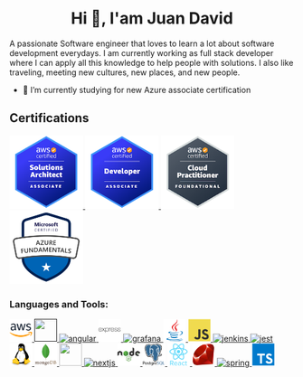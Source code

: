 <h1 align="center">Hi 👋, I'am Juan David</h1>

A passionate Software engineer that loves to learn a lot about software development everydays. I am currently working as full stack developer where I can apply all this knowledge to help people with solutions. I also like traveling, meeting new cultures, new places, and new people.

- 🌱 I’m currently studying for new Azure associate certification

## Certifications

<div style="display: flex;">
    
<span>
<a href="https://www.credly.com/badges/db3aaaad-ee3c-494e-aff6-7dc5549cd089/public_url" target="_blank" rel="noopener noreferrer">
    <img label="AWS Certified Solutions Architect – Associate" width="130" height="130" src="./certification_badges/aws-certified-solutions-architect-associate.png" />
</a
</span>
    
<span>
<a href="https://www.credly.com/badges/40419c35-0297-483e-a124-273843ff29dc/public_url" target="_blank" rel="noopener noreferrer">
    <img label="AWS Certified Developer – Associate" width="130" height="130" src="./certification_badges/aws-certified-developer-associate.png" />
</a>
</span>

<span>
<a href="https://www.credly.com/badges/fcc176b1-0850-449a-b90d-cf01b3a5686b/public_url" target="_blank" rel="noopener noreferrer">
    <img label="AWS Certified Cloud Practitioner" width="130" height="130" src="./certification_badges/aws-certified-cloud-practitioner.png" />
</a>
</span>

<span>
<a href="https://www.credly.com/badges/fcc176b1-0850-449a-b90d-cf01b3a5686b/public_url" target="_blank" rel="noopener noreferrer">
    <img label="Microsoft Certified: Azure Fundamentals" width="130" height="130" src="./certification_badges/az-900-certification.png" />
</a>
</span>

</div>

<h3 align="left">Languages and Tools:</h3>
      <p align="left">
        <a href="https://aws.amazon.com" target="_blank" rel="noreferrer">
          <img
            src="https://raw.githubusercontent.com/devicons/devicon/master/icons/amazonwebservices/amazonwebservices-original-wordmark.svg"
            alt="aws"
            width="40"
            height="40"
          />
        </a>
        <a href="" target="_blank" rel="noreferrer">
          <img
            src="https://cdn.jsdelivr.net/gh/devicons/devicon@latest/icons/azure/azure-original-wordmark.svg"
            width="40"
            height="40"
          />
        </a>
        <a href="https://angular.io" target="_blank" rel="noreferrer">
          <img
            src="https://angular.io/assets/images/logos/angular/angular.svg"
            alt="angular"
            width="40"
            height="40"
          />
        </a>
        <a href="https://expressjs.com" target="_blank" rel="noreferrer">
          <img
            src="https://raw.githubusercontent.com/devicons/devicon/master/icons/express/express-original-wordmark.svg"
            alt="express"
            width="40"
            height="40"
          />
        </a>
        <a href="https://grafana.com" target="_blank" rel="noreferrer">
          <img
            src="https://www.vectorlogo.zone/logos/grafana/grafana-icon.svg"
            alt="grafana"
            width="40"
            height="40"
          />
        </a>
        <a href="https://www.java.com" target="_blank" rel="noreferrer">
          <img
            src="https://raw.githubusercontent.com/devicons/devicon/master/icons/java/java-original.svg"
            alt="java"
            width="40"
            height="40"
          />
        </a>
        <a
          href="https://developer.mozilla.org/en-US/docs/Web/JavaScript"
          target="_blank"
          rel="noreferrer"
        >
          <img
            src="https://raw.githubusercontent.com/devicons/devicon/master/icons/javascript/javascript-original.svg"
            alt="javascript"
            width="40"
            height="40"
          />
        </a>
        <a href="https://www.jenkins.io" target="_blank" rel="noreferrer">
          <img
            src="https://www.vectorlogo.zone/logos/jenkins/jenkins-icon.svg"
            alt="jenkins"
            width="40"
            height="40"
          />
        </a>
        <a href="https://jestjs.io" target="_blank" rel="noreferrer">
          <img
            src="https://www.vectorlogo.zone/logos/jestjsio/jestjsio-icon.svg"
            alt="jest"
            width="40"
            height="40"
          />
        </a>
        <a href="https://www.linux.org/" target="_blank" rel="noreferrer">
          <img
            src="https://raw.githubusercontent.com/devicons/devicon/master/icons/linux/linux-original.svg"
            alt="linux"
            width="40"
            height="40"
          />
        </a>
        <a href="https://www.mongodb.com/" target="_blank" rel="noreferrer">
          <img
            src="https://raw.githubusercontent.com/devicons/devicon/master/icons/mongodb/mongodb-original-wordmark.svg"
            alt="mongodb"
            width="40"
            height="40"
          />
        </a>
        <a href="https://nestjs.com/" target="_blank" rel="noreferrer">
          <img
            src="https://cdn.jsdelivr.net/gh/devicons/devicon@latest/icons/nestjs/nestjs-original.svg"
            width="40"
            height="40"
          />
        </a>
        <a href="https://nextjs.org/" target="_blank" rel="noreferrer">
          <img
            src="https://cdn.worldvectorlogo.com/logos/nextjs-2.svg"
            alt="nextjs"
            width="40"
            height="40"
          />
        </a>
        <a href="https://nodejs.org" target="_blank" rel="noreferrer">
          <img
            src="https://raw.githubusercontent.com/devicons/devicon/master/icons/nodejs/nodejs-original-wordmark.svg"
            alt="nodejs"
            width="40"
            height="40"
          />
        </a>
        <a href="https://www.postgresql.org" target="_blank" rel="noreferrer">
          <img
            src="https://raw.githubusercontent.com/devicons/devicon/master/icons/postgresql/postgresql-original-wordmark.svg"
            alt="postgresql"
            width="40"
            height="40"
          />
        </a>
        <a href="https://reactjs.org/" target="_blank" rel="noreferrer">
          <img
            src="https://raw.githubusercontent.com/devicons/devicon/master/icons/react/react-original-wordmark.svg"
            alt="react"
            width="40"
            height="40"
          />
        </a>
        <a
          href="https://www.ruby-lang.org/en/"
          target="_blank"
          rel="noreferrer"
        >
          <img
            src="https://raw.githubusercontent.com/devicons/devicon/master/icons/ruby/ruby-original.svg"
            alt="ruby"
            width="40"
            height="40"
          />
        </a>
        <a href="https://spring.io/" target="_blank" rel="noreferrer">
          <img
            src="https://www.vectorlogo.zone/logos/springio/springio-icon.svg"
            alt="spring"
            width="40"
            height="40"
          />
        </a>
        <a
          href="https://www.typescriptlang.org/"
          target="_blank"
          rel="noreferrer"
        >
          <img
            src="https://raw.githubusercontent.com/devicons/devicon/master/icons/typescript/typescript-original.svg"
            alt="typescript"
            width="40"
            height="40"
          />
        </a>
      </p>
